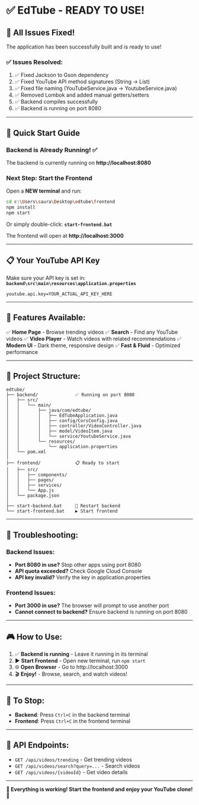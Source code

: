 # ✅ EdTube - READY TO USE!

## 🎉 All Issues Fixed!

The application has been successfully built and is ready to use!

### ✅ Issues Resolved:
1. ✅ Fixed Jackson to Gson dependency
2. ✅ Fixed YouTube API method signatures (String → List)
3. ✅ Fixed file naming (YouTubeService.java → YoutubeService.java)
4. ✅ Removed Lombok and added manual getters/setters
5. ✅ Backend compiles successfully
6. ✅ Backend is running on port 8080

---

## 🚀 Quick Start Guide

### **Backend is Already Running!** ✅
The backend is currently running on **http://localhost:8080**

### **Next Step: Start the Frontend**

Open a **NEW terminal** and run:

```bash
cd c:\Users\saura\Desktop\edtube\frontend
npm install
npm start
```

Or simply double-click: **`start-frontend.bat`**

The frontend will open at **http://localhost:3000**

---

## 📋 Your YouTube API Key

Make sure your API key is set in:
**`backend\src\main\resources\application.properties`**

```properties
youtube.api.key=YOUR_ACTUAL_API_KEY_HERE
```

---

## 🎯 Features Available:

✅ **Home Page** - Browse trending videos
✅ **Search** - Find any YouTube videos
✅ **Video Player** - Watch videos with related recommendations
✅ **Modern UI** - Dark theme, responsive design
✅ **Fast & Fluid** - Optimized performance

---

## 📂 Project Structure:

```
edtube/
├── backend/              ✅ Running on port 8080
│   ├── src/
│   │   └── main/
│   │       ├── java/com/edtube/
│   │       │   ├── EdTubeApplication.java
│   │       │   ├── config/CorsConfig.java
│   │       │   ├── controller/VideoController.java
│   │       │   ├── model/VideoItem.java
│   │       │   └── service/YoutubeService.java
│   │       └── resources/
│   │           └── application.properties
│   └── pom.xml
│
├── frontend/             📋 Ready to start
│   ├── src/
│   │   ├── components/
│   │   ├── pages/
│   │   ├── services/
│   │   └── App.js
│   └── package.json
│
├── start-backend.bat     🔄 Restart backend
└── start-frontend.bat    ▶️ Start frontend
```

---

## 🔧 Troubleshooting:

### Backend Issues:
- **Port 8080 in use?** Stop other apps using port 8080
- **API quota exceeded?** Check Google Cloud Console
- **API key invalid?** Verify the key in application.properties

### Frontend Issues:
- **Port 3000 in use?** The browser will prompt to use another port
- **Cannot connect to backend?** Ensure backend is running on port 8080

---

## 🎮 How to Use:

1. ✅ **Backend is running** - Leave it running in its terminal
2. ▶️ **Start Frontend** - Open new terminal, run `npm start`
3. 🌐 **Open Browser** - Go to http://localhost:3000
4. 🎬 **Enjoy!** - Browse, search, and watch videos!

---

## 🛑 To Stop:

- **Backend**: Press `Ctrl+C` in the backend terminal
- **Frontend**: Press `Ctrl+C` in the frontend terminal

---

## 📝 API Endpoints:

- `GET /api/videos/trending` - Get trending videos
- `GET /api/videos/search?query=...` - Search videos
- `GET /api/videos/{videoId}` - Get video details

---

**🎉 Everything is working! Start the frontend and enjoy your YouTube clone!** 🚀
